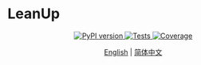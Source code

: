 # LeanUp

<div align="center">
    <a href="https://pypi.python.org/pypi/leanup">
        <img src="https://img.shields.io/pypi/v/leanup.svg" alt="PyPI version" />
    </a>
    <a href="https://github.com/Lean-zh/leanup/actions/workflows/ci.yml">
        <img src="https://github.com/Lean-zh/leanup/actions/workflows/ci.yml/badge.svg" alt="Tests" />
    </a>
    <a href="https://codecov.io/gh/Lean-zh/leanup">
        <img src="https://codecov.io/gh/Lean-zh/leanup/branch/main/graph/badge.svg" alt="Coverage" />
    </a>
</div>

<div align="center">

[English](README-en.md) | [简体中文](README.md)